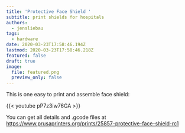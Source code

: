 ```yaml
---
title: 'Protective Face Shield '
subtitle: print shields for hospitals
authors:
  - jensliebau
tags:
  - hardware
date: 2020-03-23T17:58:46.194Z
lastmod: 2020-03-23T17:58:46.218Z
featured: false
draft: true
image:
  file: featured.png
  preview_only: false
---
```

This is one easy to print and assemble face shield:

{{< youtube pP7z3iw76GA >}}

You can get all details and .gcode files at <https://www.prusaprinters.org/prints/25857-protective-face-shield-rc1>